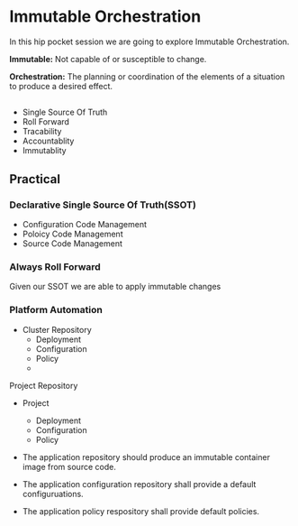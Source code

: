 # Immutable Orchestration

In this hip pocket session we are going to explore Immutable Orchestration.

**Immutable:** Not capable of or susceptible to change.

**Orchestration:** The planning or coordination of the elements of a situation to produce a desired effect.

## 

* Single Source Of Truth
* Roll Forward
* Tracability
* Accountablity
* Immutablity

## Practical

### Declarative Single Source Of Truth(SSOT)

* Configuration Code Management 
* Poloicy Code Management
* Source Code Management 

### Always Roll Forward
Given our SSOT we are able to apply immutable changes

### Platform Automation

* Cluster Repository
  * Deployment 
  * Configuration 
  * Policy
  * 
Project Repository
* Project 
  * Deployment 
  * Configuration
  * Policy
  
  
  
* The application repository should produce an immutable container image from source code. 
* The application configuration repository shall provide a default configuruations.
* The application policy respository shall provide default policies.



